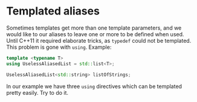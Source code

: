 Templated aliases
=================

Sometimes templates get more than one template parameters, and we would like to our aliases to leave one or more to be defined when used. Until C++11 it required elaborate tricks, as `typedef` could not be templated. This problem is gone with `using`. Example:

```cpp
template <typename T>
using UselessAliasedList = std::list<T>;

UselessAliasedList<std::string> listOfStrings;
```

In our example we have three `using` directives which can be templated pretty easily. Try to do it.
